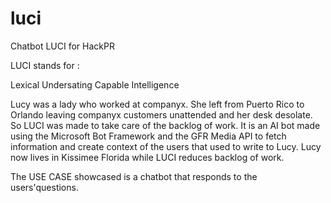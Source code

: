 # luci
Chatbot LUCI for HackPR 

LUCI stands for : 

Lexical
Undersating
Capable 
Intelligence

Lucy was a lady who worked at companyx.  She left from Puerto Rico to Orlando leaving companyx customers unattended and her desk desolate.
So LUCI was made to take care of the backlog of work.  It is an AI bot made using the Microsoft Bot Framework and the GFR Media API to fetch information and create context of the users that used to write to Lucy.  Lucy now lives in Kissimee Florida while LUCI reduces backlog of work.  

The USE CASE showcased is a chatbot that responds to the users'questions.
